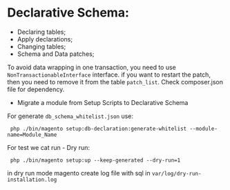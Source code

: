 # Declarative Schema:
  * Declaring tables;
  * Apply declarations;
  * Changing tables;
  * Schema and Data patches;
 
 To avoid data wrapping in one transaction, you need to use `NonTransactionableInterface` interface.
 if you want to restart the patch, then you need to remove it from the table `patch_list`. 
 Check composer.json file for dependency.
  * Migrate a module from Setup Scripts to Declarative Schema 
  
For generate `db_schema_whitelist.json` use:
````
 php ./bin/magento setup:db-declaration:generate-whitelist --module-name=Module_Name 
````
For test we cat run - Dry run:
````
 php ./bin/magento setup:up --keep-generated --dry-run=1 
````
in dry run mode magento create log file with sql in `var/log/dry-run-installation.log`